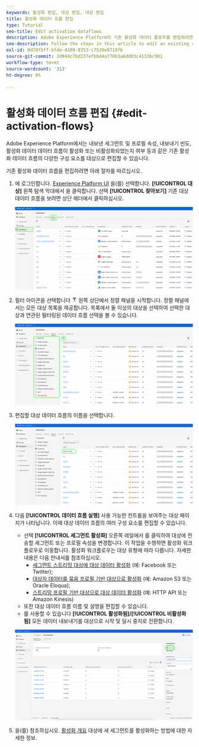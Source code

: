 ```yaml
---
keywords: 활성화 편집, 대상 편집, 대상 편집
title: 활성화 데이터 흐름 편집
type: Tutorial
seo-title: Edit activation dataflows
description: Adobe Experience Platform의 기존 활성화 데이터 플로우를 편집하려면 이 문서의 단계를 따르십시오.
seo-description: Follow the steps in this article to edit an existing activation dataflow in Adobe Experience Platform.
exl-id: 0d79fbff-bfde-4109-8353-c7530e9719fb
source-git-commit: 2d944c7bd237efbbd4a770b3a6dd03c4133bc901
workflow-type: tm+mt
source-wordcount: '313'
ht-degree: 0%

---
```


# 활성화 데이터 흐름 편집 {#edit-activation-flows}

Adobe Experience Platform에서는 내보낸 세그먼트 및 프로필 속성, 내보내기 빈도, 활성화 데이터 데이터 흐름이 활성화 또는 비활성화되었는지 여부 등과 같은 기존 활성화 데이터 흐름의 다양한 구성 요소를 대상으로 편집할 수 있습니다.

기존 활성화 데이터 흐름을 편집하려면 아래 절차를 따르십시오.

1. 에 로그인합니다. [Experience Platform UI](https://platform.adobe.com/) 을(를) 선택합니다. **[!UICONTROL 대상]** 왼쪽 탐색 막대에서 을 클릭합니다. 선택 **[!UICONTROL 찾아보기]** 기존 대상 데이터 흐름을 보려면 상단 헤더에서 클릭하십시오.

   ![찾아보기 대상](../assets/ui/edit-activation/browse-destinations.png)

2. 필터 아이콘을 선택합니다 ![Filter-icon](../assets/ui/edit-activation/filter.png) 왼쪽 상단에서 정렬 패널을 시작합니다. 정렬 패널에서는 모든 대상 목록을 제공합니다. 목록에서 둘 이상의 대상을 선택하여 선택한 대상과 연관된 필터링된 데이터 흐름 선택을 볼 수 있습니다.

   ![필터 대상](../assets/ui/edit-activation/filter-destinations.png)

3. 편집할 대상 데이터 흐름의 이름을 선택합니다.

   ![대상 선택](../assets/ui/edit-activation/destination-select.png)

4. 다음 **[!UICONTROL 데이터 흐름 실행]** 사용 가능한 컨트롤을 보여주는 대상 페이지가 나타납니다. 이때 대상 데이터 흐름의 여러 구성 요소를 편집할 수 있습니다.

   * 선택 **[!UICONTROL 세그먼트 활성화]** 오른쪽 레일에서 를 클릭하여 대상에 전송할 세그먼트 또는 프로필 속성을 변경합니다. 이 작업을 수행하면 활성화 워크플로우로 이동합니다. 활성화 워크플로우는 대상 유형에 따라 다릅니다. 자세한 내용은 다음 안내서를 참조하십시오.
      * [세그먼트 스트리밍 대상에 대상 데이터 활성화](./activate-segment-streaming-destinations.md) (예: Facebook 또는 Twitter);
      * [대상자 데이터를 묶음 프로필 기반 대상으로 활성화](./activate-batch-profile-destinations.md) (예: Amazon S3 또는 Oracle Eloqua);
      * [스트리밍 프로필 기반 대상으로 대상 데이터 활성화](./activate-streaming-profile-destinations.md) (예: HTTP API 또는 Amazon Kinesis)
   * 또한 대상 데이터 흐름 이름 및 설명을 편집할 수 있습니다.
   * 를 사용할 수 있습니다 **[!UICONTROL 활성화됨]/[!UICONTROL 비활성화됨]** 모든 데이터 내보내기를 대상으로 시작 및 일시 중지로 전환합니다.

   ![대상 세부 사항](../assets/ui/edit-activation/destination-details.png)

5. 을(를) 참조하십시오. [활성화 개요](activation-overview.md) 대상에 새 세그먼트를 활성화하는 방법에 대한 자세한 정보.
